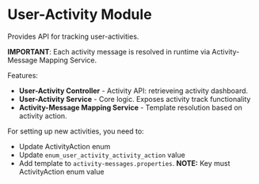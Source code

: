 # User-Activity Module

Provides API for tracking user-activities.

**IMPORTANT**:
Each activity message is resolved in runtime via Activity-Message Mapping Service.


Features:
 - **User-Activity Controller** - Activity API: retrieveing activity dashboard.
 - **User-Activity Service** - Core logic. Exposes activity track functionality
 - **Activity-Message Mapping Service** - Template resolution based on activity action.

 For setting up new activities, you need to:
 - Update ActivityAction enum
 - Update `enum_user_activity_activity_action` value
 - Add template to `activity-messages.properties`. **NOTE:** Key must ActivityAction enum value
